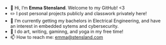 - 👋 Hi, I’m **Emma Stensland**. Welcome to my GitHub! <3
- ✏️ I post personal projects publicly and classwork privately here!
- 🌱 I’m currently getting my bachelors in Electrical Engineering, and have an interest in embedded sytems and cybersecurity.
- 👀 I do art, writing, gaminng, and yoga in my free time!
- 📫 How to reach me: emma@stensland.com 

<!---
✨ hey... ✨ why you looking here go back!!
--->
